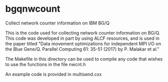 # bgqnwcount
Collect network counter information on IBM BG/Q

This is the code used for collecting network counter information on BG/Q. This code was developed in part by using ALCF resources, and is used in the paper titled "Data movement optimizations for independent MPI I/O on the Blue Gene/Q. Parallel Computing 61: 35-51 (2017) by P. Malakar et al."

The Makefile in this directory can be used to compile any code that wishes to use the functions in the file nwcnt.h
 
An example code is provided in multisend.cxx

